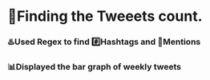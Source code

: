 # :mag_right:Finding the Tweeets count.
### :hotsprings:Used Regex to find :hash:Hashtags and :repeat_one:Mentions
### :bar_chart:Displayed the bar graph of weekly tweets
